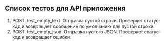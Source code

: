 ## Список тестов для API приложения

1. POST. test_empty_text. Отправка пустой строки. Проверяет статус-код и возвращает сообщение по умолчанию для пустой строки.
2. POST. test_empty_json. Отправка пустого JSON. Проверяет статус-код и возвращает ошибки.
